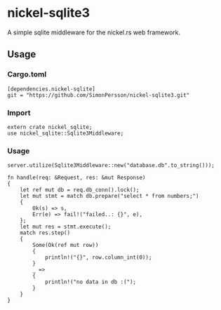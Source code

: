 # nickel-sqlite3
A simple sqlite middleware for the nickel.rs web framework.

## Usage
### Cargo.toml
```
[dependencies.nickel-sqlite]
git = "https://github.com/SimonPersson/nickel-sqlite3.git"
```

### Import
```
extern crate nickel_sqlite;
use nickel_sqlite::Sqlite3Middleware;
```

### Usage
```
server.utilize(Sqlite3Middleware::new("database.db".to_string()));

fn handle(req: &Request, res: &mut Response)
{
	let ref mut db = req.db_conn().lock();
	let mut stmt = match db.prepare("select * from numbers;")
	{
		Ok(s) => s,
		Err(e) => fail!("failed..: {}", e),
	};
	let mut res = stmt.execute();
	match res.step()
	{
		Some(Ok(ref mut row))
		{
			println!("{}", row.column_int(0));
		}
		_ =>
		{
			println!("no data in db :(");
		}
	}
}
```
